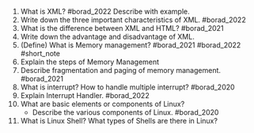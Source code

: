 1. What is XML? #borad_2022  Describe with example.
2. Write down the three important characteristics of XML. #borad_2022 
3. What is the difference between XML and HTML? #borad_2021 
4. Write down the advantage and disadvantage of XML.
5. (Define) What is Memory management? #borad_2021 #borad_2022 #short_note 
6. Explain the steps of Memory Management
7. Describe fragmentation and paging of memory management. #borad_2021 
8. What is interrupt? How to handle multiple interrupt? #borad_2020 
9. Explain Interrupt Handler. #borad_2022 
10. What are basic elements or components of Linux?
	- Describe the various components of Linux. #borad_2020 
11. What is Linux Shell? What types of Shells are there in Linux?